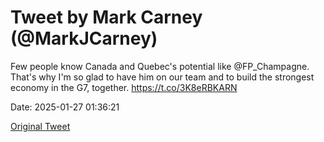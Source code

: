 # Tweet by Mark Carney (@MarkJCarney)

Few people know Canada and Quebec's potential like @FP_Champagne. That's why I'm so glad to have him on our team and to build the strongest economy in the G7, together.
https://t.co/3K8eRBKARN

Date: 2025-01-27 01:36:21

[Original Tweet](https://x.com/MarkJCarney/status/1883690475242365322)
